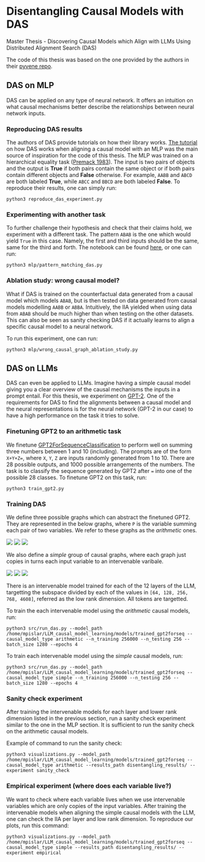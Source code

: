 # Disentangling Causal Models with DAS
Master Thesis - Discovering Causal Models which Align with LLMs Using Distributed Alignment Search (DAS)

The code of this thesis was based on the one provided by the authors in their [pyvene repo](https://github.com/stanfordnlp/pyvene).

## DAS on MLP

DAS can be applied on any type of neural network. It offers an intuition on what causal mechanisms better describe the relationships between neural network inputs.

### Reproducing DAS results

The authors of DAS provide tutorials on how their library works. [The tutorial]((https://github.com/stanfordnlp/pyvene/blob/main/tutorials/advanced_tutorials/DAS_Main_Introduction.ipynb)) on how DAS works when aligning a causal model with an MLP was the main source of inspiration for the code of this thesis. The MLP was trained on a hierarchical equality task ([Premack 1983](https://www.cambridge.org/core/services/aop-cambridge-core/content/view/7DF6F2D22838F7546AF7279679F3571D/S0140525X00015077a.pdf/div-class-title-the-codes-of-man-and-beasts-div.pdf)). The input is two pairs of objects and the output is **True** if both pairs contain the same object or if both pairs contain different objects and **False** otherwise.  For example, `AABB` and `ABCD` are both labeled **True**, while `ABCC` and `BBCD` are both labeled **False**. To reproduce their results, one can simply run:

```
python3 reproduce_das_experiment.py
```

### Experimenting with another task

To further challenge their hypothesis and check that their claims hold, we experiment with a different task. The pattern `ABAB` is the one which would yield `True` in this case. Namely, the first and third inputs should be the same, same for the third and forth. The notebook can be found [here](https://github.com/maraPislar/align-transformers/blob/main/tutorials/advanced_tutorials/DAS_Pattern_Matching_Task.ipynb), or one can run:

```
python3 mlp/pattern_matching_das.py
```

### Ablation study: wrong causal model?

What if DAS is trained on the counterfactual data generated from a causal model which models `ABAB`, but is then tested on data generated from causal models modelling `AABB` or `ABBA`. Intuitively, the IIA yielded when using data from `ABAB` should be much higher than when testing on the other datasets. This can also be seen as sanity checking DAS if it actually learns to align a specific causal model to a neural network.

To run this experiment, one can run:

```
python3 mlp/wrong_causal_graph_ablation_study.py
```

## DAS on LLMs

DAS can even be applied to LLMs. Imagine having a simple causal model giving you a clear overview of the causal mechanisms the inputs in a prompt entail. For this thesis, we experiment on [GPT-2](https://huggingface.co/openai-community/gpt2). One of the requirements for DAS to find the alignments between a causal model and the neural representations is for the neural network (GPT-2 in our case) to have a high performance on the task it tries to solve.

### Finetuning GPT2 to an arithmetic task

We finetune [GPT2ForSequenceClassification](https://huggingface.co/docs/transformers/en/model_doc/gpt2#transformers.GPT2ForSequenceClassification) to perform well on summing three numbers between 1 and 10 (including). The prompts are of the form `X+Y+Z=`, where `X`, `Y`, `Z` are inputs randomly generated from 1 to 10. There are 28 possible outputs, and 1000 possible arrangements of the numbers. The task is to classify the sequence generated by GPT2 after `=` into one of the possible 28 classes. To finetune GPT2 on this task, run:

```
python3 train_gpt2.py
```

### Training DAS

We define three possible graphs which can abstract the finetuned GPT2. They are represented in the below graphs, where `P` is the variable summing each pair of two variables. We refer to these graphs as the _arithmetic_ ones.

![](src/imgs/(X+Y)+Z.png)
![](src/imgs/(X+Z)+Y.png)
![](src/imgs/X+(Y+Z).png)

We also define a _simple_ group of causal graphs, where each graph just copies in turns each input variable to an intervenable varibale.

![](src/imgs/(X)+Y+Z.png)
![](src/imgs/X+(Y)+Z.png)
![](src/imgs/X+Y+(Z).png)

There is an intervenable model trained for each of the 12 layers of the LLM, targetting the subspace divided by each of the values in `[64, 128, 256, 768, 4608]`, referred as the low rank dimension. All tokens are targetted. 

To train the each intervenable model using the _arithmetic_ causal models, run:

```
python3 src/run_das.py --model_path /home/mpislar/LLM_causal_model_learning/models/trained_gpt2forseq --causal_model_type arithmetic --n_training 256000 --n_testing 256 --batch_size 1280 --epochs 4
```

To train each intervenable model using the _simple_ causal models, run:

```
python3 src/run_das.py --model_path /home/mpislar/LLM_causal_model_learning/models/trained_gpt2forseq --causal_model_type simple --n_training 256000 --n_testing 256 --batch_size 1280 --epochs 4
```

### Sanity check experiment

After training the intervenable models for each layer and lower rank dimension listed in the previous section, run a sanity check experiment similar to the one in the MLP section. It is sufficient to run the sanity check on the arithmetic causal models.

Example of command to run the sanity check:

```
python3 visualizations.py --model_path /home/mpislar/LLM_causal_model_learning/models/trained_gpt2forseq --causal_model_type arithmetic --results_path disentangling_results/ --experiment sanity_check
```


### Empirical experiment (where does each variable live?)

We want to check where each variable lives when we use intervenable variables which are only copies of the input variables. After training the intervenable models when aligning the simple causal models with the LLM, one can check the IIA per layer and low rank dimension. To reproduce our plots, run this command:

```
python3 visualizations.py --model_path /home/mpislar/LLM_causal_model_learning/models/trained_gpt2forseq --causal_model_type simple --results_path disentangling_results/ --experiment empirical
```

